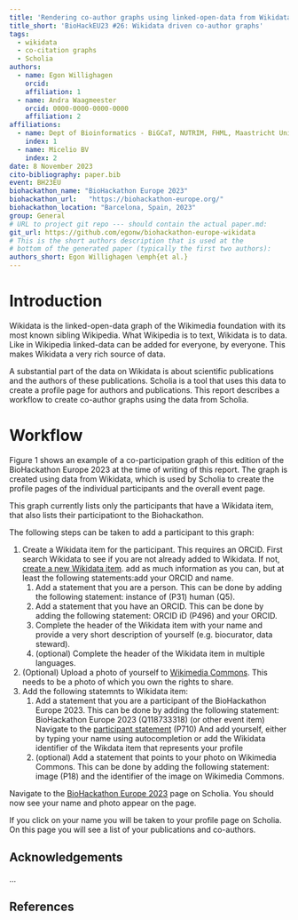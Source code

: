 ```yaml
---
title: 'Rendering co-author graphs using linked-open-data from Wikidata'
title_short: 'BioHackEU23 #26: Wikidata driven co-author graphs'
tags:
  - wikidata
  - co-citation graphs
  - Scholia
authors:
  - name: Egon Willighagen
    orcid: 
    affiliation: 1
  - name: Andra Waagmeester
    orcid: 0000-0000-0000-0000
    affiliation: 2
affiliations:
  - name: Dept of Bioinformatics - BiGCaT, NUTRIM, FHML, Maastricht University
    index: 1
  - name: Micelio BV
    index: 2
date: 8 November 2023
cito-bibliography: paper.bib
event: BH23EU
biohackathon_name: "BioHackathon Europe 2023"
biohackathon_url:   "https://biohackathon-europe.org/"
biohackathon_location: "Barcelona, Spain, 2023"
group: General
# URL to project git repo --- should contain the actual paper.md:
git_url: https://github.com/egonw/biohackathon-europe-wikidata
# This is the short authors description that is used at the
# bottom of the generated paper (typically the first two authors):
authors_short: Egon Willighagen \emph{et al.}
---
```



# Introduction
Wikidata is the linked-open-data graph of the Wikimedia foundation with its most known sibling Wikipedia. What Wikipedia
is to text, Wikidata is to data. Like in Wikipedia linked-data can be added for everyone, by everyone. This makes Wikidata
a very rich source of data.

A substantial part of the data on Wikidata is about scientific publications and the authors of these publications. Scholia
is a tool that uses this data to create a profile page for authors and publications. 
This report describes a workflow to create co-author graphs using the data from Scholia. 

# Workflow
Figure 1 shows an example of a co-participation graph of this edition of the BioHackathon Europe 2023 at the time of writing 
of this report. The graph is created using data from Wikidata, which is used by Scholia to create the profile pages of the individual
participants and the overall event page. 

This graph currently lists only the participants that have a Wikidata item, that also lists their participationt to the
Biohackathon.

The following steps can be taken to add a participant to this graph:
1. Create a Wikidata item for the participant. This requires an ORCID. First search Wikidata to see if you are not already added to Wikidata. If not, [create a new Wikidata item](https://www.wikidata.org/wiki/Special:NewItem).
    add as much information as you can, but at least the following statements:add your ORCID and name.
   1. Add a statement that you are a person. This can be done by adding the following statement: instance of (P31) human (Q5).
   2. Add a statement that you have an ORCID. This can be done by adding the following statement: ORCID iD (P496) and your ORCID.
   3. Complete the header of the Wikidata item with your name and provide a very short description of yourself (e.g. biocurator, data steward).
   4. (optional) Complete the header of the Wikidata item in multiple languages. 
2. (Optional) Upload a photo of yourself to [Wikimedia Commons](https://commons.wikimedia.org/wiki/Special:UploadWizard). This needs to be a photo of which you own the rights to share. 
3. Add the following statemnts to Wikidata item:
    1. Add a statement that you are a participant of the BioHackathon Europe 2023. This can be done by adding the following statement: BioHackathon Europe 2023 (Q118733318) (or other event item)
    Navigate to the [participant statement](https://www.wikidata.org/wiki/Q118733318#P710) (P710)
    And add yourself, either by typing your name using autocompletion or add the Wikidata identifier of the Wikdata item that represents your profile
   2. (optional) Add a statement that points to your photo on Wikimedia Commons. This can be done by adding the following statement: image (P18) and the identifier of the image on Wikimedia Commons.

Navigate to the [BioHackathon Europe 2023](https://scholia.toolforge.org/event/Q118733318) page on Scholia.
You should now see your name and photo appear on the page.

If you click on your name you will be taken to your profile page on Scholia. On this page you will see a list of your publications and co-authors.

## Acknowledgements

...

## References
